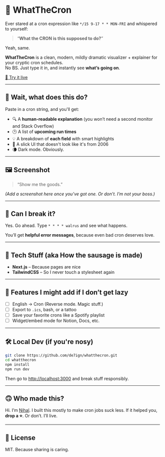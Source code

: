 # 🤯 WhatTheCron

Ever stared at a cron expression like `*/15 9-17 * * MON-FRI` and whispered to yourself:

> “**What the CRON is this supposed to do?**”

Yeah, same.

**WhatTheCron** is a clean, modern, mildly dramatic visualizer + explainer for your cryptic cron schedules.  
No BS. Just type it in, and instantly see **what’s going on**.

[🚀 Try it live](https://whatthecron.vercel.app)

---

## 🧠 Wait, what does this do?

Paste in a cron string, and you'll get:

- 🔍 A **human-readable explanation** (you won’t need a second monitor and Stack Overflow)
- 🕒 A list of **upcoming run times**
- 💡 A breakdown of **each field** with smart highlights
- 🎨 A slick UI that doesn't look like it's from 2006
- 🌘 Dark mode. Obviously.

---

## 🖼 Screenshot

> “Show me the goods.”

*(Add a screenshot here once you’ve got one. Or don’t. I’m not your boss.)*

---

## 🧪 Can I break it?

Yes. Go ahead. Type `* * * * walrus` and see what happens.

You’ll get **helpful error messages**, because even bad cron deserves love.

---

## 🧰 Tech Stuff (aka How the sausage is made)

- **Next.js** – Because pages are nice
- **TailwindCSS** – So I never touch a stylesheet again

---

## 🧩 Features I might add if I don’t get lazy

- [ ] English → Cron (Reverse mode. Magic stuff.)
- [ ] Export to `.ics`, bash, or a tattoo
- [ ] Save your favorite crons like a Spotify playlist
- [ ] Widget/embed mode for Notion, Docs, etc.

---

## 🛠 Local Dev (if you're nosy)

```bash
git clone https://github.com/de7ign/whatthecron.git
cd whatthecron
npm install
npm run dev
````

Then go to [http://localhost:3000](http://localhost:3000) and break stuff responsibly.

---

## 🙃 Who made this?

Hi. I’m [Nihal](https://nihalmurmu.com).
I built this mostly to make cron jobs suck less.
If it helped you, **drop a ⭐**. Or don’t. I’ll live.

---

## 🪪 License

MIT. Because sharing is caring.
